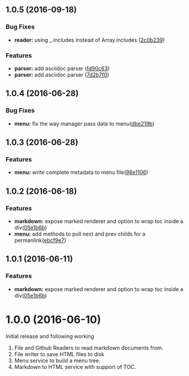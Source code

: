 <a name="1.0.5"></a>
## 1.0.5 (2016-09-18)


### Bug Fixes

* **reader:** using _.includes instead of Array.includes ([2c0b239](https://github.com/poppinss/docketjs/commit/2c0b239))


### Features

* **parser:** add asciidoc parser ([fd90c63](https://github.com/poppinss/docketjs/commit/fd90c63))
* **parser:** add asciidoc parser ([7d2b7f0](https://github.com/poppinss/docketjs/commit/7d2b7f0))


<a name="1.0.4"></a>
## 1.0.4 (2016-06-28)


### Bug Fixes

* **menu:** fix the way manager pass data to menu([dbe219b](https://github.com/poppinss/docketjs/commit/dbe219b))


<a name="1.0.3"></a>
## 1.0.3 (2016-06-28)


### Features

* **menu:** write complete metadata to menu file([98e1106](https://github.com/poppinss/docketjs/commit/98e1106))



<a name="1.0.2"></a>
## 1.0.2 (2016-06-18)


### Features

* **markdown:** expose marked renderer and option to wrap toc inside a div([05e1b6b](https://github.com/poppinss/docketjs/commit/05e1b6b))
* **menu:** add methods to pull next and prev childs for a permanlink([ebcf9e7](https://github.com/poppinss/docketjs/commit/ebcf9e7))



<a name="1.0.1"></a>
## 1.0.1 (2016-06-11)


### Features

* **markdown:** expose marked renderer and option to wrap toc inside a div([05e1b6b](https://github.com/poppinss/docketjs/commit/05e1b6b))



<a name="1.0.0"></a>
# 1.0.0 (2016-06-10)

Initial release and following working

1. File and Github Readers to read markdown documents from.
2. File writer to save HTML files to disk
3. Menu service to build a menu tree.
4. Markdown to HTML service with support of TOC.
